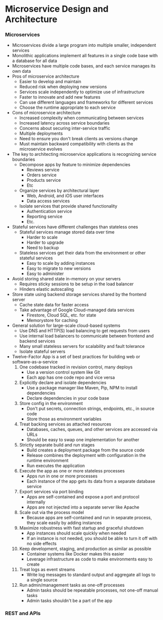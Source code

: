 # Microservice Design and Architecture

### Microservices
* Microservices divide a large program into multiple smaller, independent services
* Monolithic applications implement all features in a single code base with a database for all data
* Microservices have multiple code bases, and each service manages its own data
* Pros of microservice architecture
    * Easier to develop and maintain
    * Reduced risk when deploying new versions
    * Services scale independently to optimize use of infrastructure
    * Faster to innovate and add new features
    * Can use different languages and frameworks for different services
    * Choose the runtime appropriate to each service
* Cons of microservice architecture
    * Increased complexity when communicating between services
    * Increased latency across service boundaries
    * Concerns about securing inter-service traffic
    * Multiple deployments
    * Need to ensure you don't break clients as versions change
    * Must maintain backward compatibility with clients as the microservice evolves
* The key to architecting microservice applications is recognizing service boundaries
    * Decompose apps by feature to minimize dependencies
        * Reviews service
        * Orders service
        * Products service
        * Etc
    * Organize services by architectural layer
        * Web, Android, and iOS user interfaces
        * Data access services
    * Isolate services that provide shared functionality
        * Authentication service
        * Reporting service
        * Etc.
* Stateful services have different challenges than stateless ones
    * Stateful services manage stored data over time
        * Harder to scale
        * Harder to upgrade
        * Need to backup
    * Stateless services get their data from the environment or other stateful services
        * Easy to scale by adding instances
        * Easy to migrate to new versions
        * Easy to administer
* Avoid storing shared state in-memory on your servers
    * Requires sticky sessions to be setup in the load balancer
    * Hinders elastic autoscaling
* Store state using backend storage services shared by the frontend server
    * Cache state data for faster access
    * Take advantage of Google Cloud-managed data services
        * Firestore, Cloud SQL, etc. for state
        * Memorystore for caching
* General solution for large-scale cloud-based systems
    * Use DNS and HTTP(S) load balancing to get requests from users
    * Use internal load balancers to communicate between frontend and backend services
    * Many small stateless servers for scalability and fault tolerance
    * Isolate stateful servers
* Twelve-Factor App is a set of best practices for building web or software-as-a-service
    1. One codebase tracked in revision control, many deploys
          * Use a version control system like Git
          * Each app has one code repo and vice versa
    2. Explicitly declare and isolate dependencies
         * Use a package manager like Maven, Pip, NPM to install dependencies
         * Declare dependencies in your code base
    3. Store config in the environment
         * Don't put secrets, connection strings, endpoints, etc., in source code
         * Store those as environment variables 
    4. Treat backing services as attached resources
         * Databases, caches, queues, and other services are accessed via URLs
         * Should be easy to swap one implementation for another
    5. Strictly separate build and run stages
        * Build creates a deployment package from the source code
        * Release combines the deployment with configuration in the runtime environment
        * Run executes the application
    6. Execute the app as one or more stateless processes
        * Apps run in one or more processes
        * Each instance of the app gets its data from a separate database service
    7. Export services via port binding
        * Apps are self-contained and expose a port and protocol internally
        * Apps are not injected into a separate server like Apache
    8. Scale out via the process model
        * Because apps are self-contained and run in separate process, they scale easily by adding instances
    9. Maximize robustness with fast startup and graceful shutdown
        * App instances should scale quickly when needed
        * If an instance is not needed, you should be able to turn it off with no side effects
    10. Keep development, staging, and production as similar as possible
         * Container systems like Docker makes this easier
         * Leverage infrastructure as code to make environments easy to create
    11. Treat logs as event streams 
         * Write log messages to standard output and aggregate all logs to a single source
    12. Run admin/management tasks as one-off processes
        * Admin tasks should be repeatable processes, not one-off manual tasks
        * Admin tasks shouldn't be a part of the app









### REST and APIs